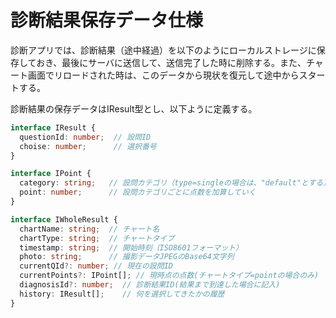 # 診断結果保存データ仕様

診断アプリでは、診断結果（途中経過）を以下のようにローカルストレージに保存しておき、最後にサーバに送信して、送信完了した時に削除する。また、チャート画面でリロードされた時は、このデータから現状を復元して途中からスタートする。

診断結果の保存データはIResult型とし、以下ように定義する。

```typescript
interface IResult {
  questionId: number;  // 設問ID
  choise: number;      // 選択番号
}

interface IPoint {
  category: string;   // 設問カテゴリ（type=singleの場合は、"default"とする）
  point: number;      // 設問カテゴリごとに点数を加算していく
}

interface IWholeResult {
  chartName: string;  // チャート名
  chartType: string;  // チャートタイプ
  timestamp: string;  // 開始時刻（ISO8601フォーマット）
  photo: string;      // 撮影データJPEGのBase64文字列
  currentQId?: number; // 現在の設問ID
  currentPoints?: IPoint[]; // 現時点の点数(チャートタイプ=pointの場合のみ)
  diagnosisId?: number;  // 診断結果ID(結果まで到達した場合に記入)
  history: IResult[];    // 何を選択してきたかの履歴
}
```

